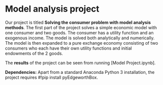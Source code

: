 # Model analysis project

Our project is titled **Solving the consumer problem with model analysis methods**. The first part of the project solves a simple economic model with one consumer and two goods. The consumer has a utility function and an exogenous income. The model is solved both analytically and numerically. The model is then expanded to a pure exchange economy consisting of two consumers who each have their own utility functions and initial endowments of the 2 goods. 

The **results** of the project can be seen from running [Model Project.ipynb].

**Dependencies:** Apart from a standard Anaconda Python 3 installation, the project requires #!pip install pyEdgeworthBox.
